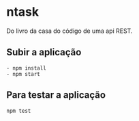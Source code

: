 # ntask

Do livro da casa do código de uma api REST.


## Subir a aplicação 
    - npm install
    - npm start


## Para testar a aplicação
   `npm test`
